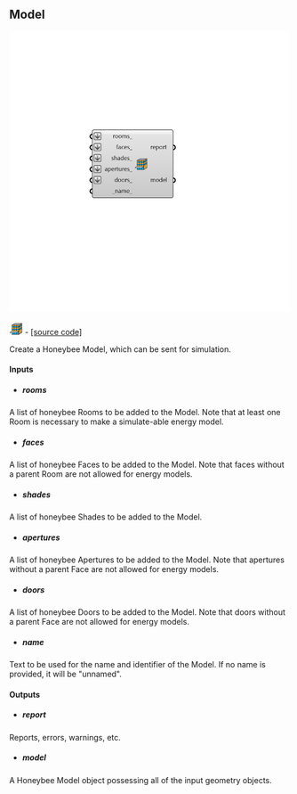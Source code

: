 ## Model

![](../../images/components/Model.png)

![](../../images/icons/Model.png) - [[source code]](https://github.com/ladybug-tools/honeybee-grasshopper-core/blob/master/honeybee_grasshopper_core/src//HB%20Model.py)


Create a Honeybee Model, which can be sent for simulation. 



#### Inputs
* ##### rooms 
A list of honeybee Rooms to be added to the Model. Note that at least one Room is necessary to make a simulate-able energy model. 
* ##### faces 
A list of honeybee Faces to be added to the Model. Note that faces without a parent Room are not allowed for energy models. 
* ##### shades 
A list of honeybee Shades to be added to the Model. 
* ##### apertures 
A list of honeybee Apertures to be added to the Model. Note that apertures without a parent Face are not allowed for energy models. 
* ##### doors 
A list of honeybee Doors to be added to the Model. Note that doors without a parent Face are not allowed for energy models. 
* ##### name 
Text to be used for the name and identifier of the Model. If no name is provided, it will be "unnamed". 

#### Outputs
* ##### report
Reports, errors, warnings, etc. 
* ##### model
A Honeybee Model object possessing all of the input geometry objects. 